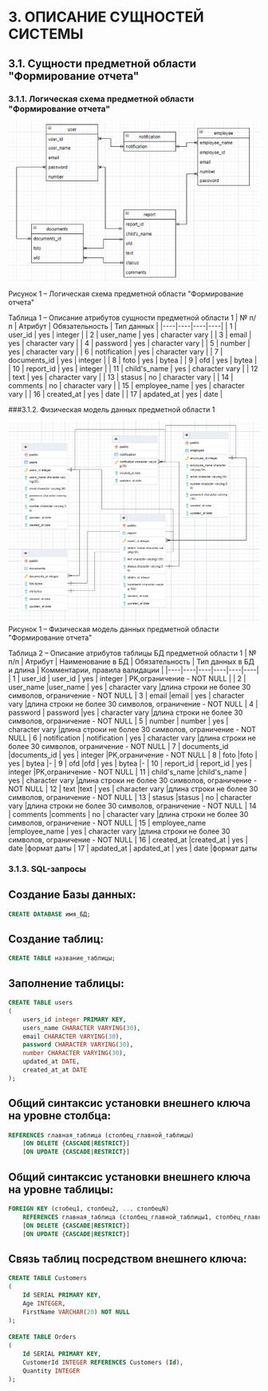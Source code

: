 # 3. ОПИСАНИЕ СУЩНОСТЕЙ СИСТЕМЫ
## 3.1.	Сущности предметной области "Формирование отчета"
### 3.1.1.	Логическая схема предметной области "Формирование отчета"  

![Рисунок 1](./Логическая_схема.png)

Рисунок 1 – Логическая схема предметной области "Формирование отчета"

Таблица 1 – Описание атрибутов сущности предметной области 1
| № п/п | Атрибут | Обязательность | Тип данных |
|----|----|----|----|
| 1 | user_id  |  yes | integer |
| 2 |  user_name | yes  | character vary  |
| 3 |  email | yes  |  character vary  |
| 4 |  password | yes  |  character vary  |
| 5 |  number | yes  | character vary   |
| 6 |  notification |  yes |  character vary  |
| 7 |  documents_id |  yes |  integer |
| 8 |  foto | yes  | bytea  |
| 9 |  ofd |  yes | bytea  |
| 10 |  report_id | yes  |  integer |
| 11 |  сhild's_name | yes  |  character vary  |
| 12 |  text | yes  |  character vary  |
| 13 |  stasus | no  |  character vary  |
| 14 |  comments |  no |  character vary  |
| 15 |  employee_name |  yes |  character vary  |
| 16 |  created_at |  yes |  date  |
| 17 |  apdated_at |  yes |  date  |

###3.1.2.	Физическая модель данных предметной области 1  

![Рисунок 1](./БД.png)  
Рисунок 1 – Физическая модель данных предметной области "Формирование отчета"

Таблица 2 – Описание атрибутов таблицы БД предметной области 1
| № п/п | Атрибут | Наименование в БД | Обязательность | Тип данных в БД и длина | Комментарии, правила валидации |
|----|----|----|----|----|----|
| 1 | user_id | user_id |  yes | integer  | PK,ограничение - NOT NULL  |
| 2 |  user_name |user_name  | yes  | character vary  |длина строки не более 30 символов, ограничение - NOT NULL
| 3 |  email |email | yes  |  character vary  |длина строки не более 30 символов, ограничение - NOT NULL
| 4 |  password | password |yes  |  character vary  |длина строки не более 30 символов, ограничение - NOT NULL
| 5 |  number | number | yes  | character vary   |длина строки не более 30 символов, ограничение - NOT NULL
| 6 |  notification | notification | yes |  character vary  |длина строки не более 30 символов, ограничение - NOT NULL
| 7 |  documents_id |documents_id |  yes |  integer |PK,ограничение - NOT NULL
| 8 |  foto |foto | yes  | bytea  |-
| 9 |  ofd |ofd |  yes | bytea  |-
| 10 |  report_id | report_id | yes  |  integer |PK,ограничение - NOT NULL
| 11 |  сhild's_name |сhild's_name | yes  |  character vary  |длина строки не более 30 символов, ограничение - NOT NULL
| 12 |  text |text | yes  |  character vary  |длина строки не более 30 символов, ограничение - NOT NULL
| 13 |  stasus |stasus | no  |  character vary  |длина строки не более 30 символов, ограничение - NOT NULL
| 14 |  comments |comments |  no |  character vary  |длина строки не более 30 символов, ограничение - NOT NULL
| 15 |  employee_name |employee_name |  yes |  character vary  |длина строки не более 30 символов, ограничение - NOT NULL
| 16 |  created_at |created_at |  yes |  date  |формат даты
| 17 |  apdated_at | apdated_at | yes |  date  |формат даты

### 3.1.3.	SQL-запросы
## Создание Базы данных:
```Sql
CREATE DATABASE имя_БД;
```

## Создание таблиц:
```Sql
CREATE TABLE название_таблицы;
```

## Заполнение таблицы:
```Sql
CREATE TABLE users
(
    users_id integer PRIMARY KEY,
    users_name CHARACTER VARYING(30),
    email CHARACTER VARYING(30),
    password CHARACTER VARYING(30),
    number CHARACTER VARYING(30),
    updated_at DATE,
    created_at_at DATE
);
```

## Общий синтаксис установки внешнего ключа на уровне столбца:
```Sql
REFERENCES главная_таблица (столбец_главной_таблицы)
    [ON DELETE {CASCADE|RESTRICT}]
    [ON UPDATE {CASCADE|RESTRICT}]
```
## Общий синтаксис установки внешнего ключа на уровне таблицы:
```Sql
FOREIGN KEY (стобец1, столбец2, ... столбецN) 
    REFERENCES главная_таблица (столбец_главной_таблицы1, столбец_главной_таблицы2, ... столбец_главной_таблицыN)
    [ON DELETE {CASCADE|RESTRICT}]
    [ON UPDATE {CASCADE|RESTRICT}]
```
## Связь таблиц посредством внешнего ключа:
```Sql
CREATE TABLE Customers
(
    Id SERIAL PRIMARY KEY,
    Age INTEGER, 
    FirstName VARCHAR(20) NOT NULL
);
  
CREATE TABLE Orders
(
    Id SERIAL PRIMARY KEY,
    CustomerId INTEGER REFERENCES Customers (Id),
    Quantity INTEGER
);
```
